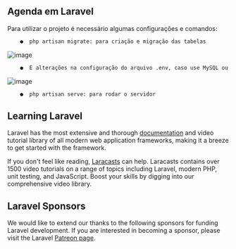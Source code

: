 ## <h2 >Agenda em Laravel

Para utilizar o projeto é necessário algumas configurações e comandos:

``` diff
    ●  php artisan migrate: para criação e migração das tabelas
```

![image](https://user-images.githubusercontent.com/85123013/144429735-d1c6c9c0-e188-4205-8808-e55cb8e35d1e.png)
    

``` diff
    ●  E alterações na configuração do arquivo .env, caso use MySQL ou PostgreSQL
```
    
![image](https://user-images.githubusercontent.com/85123013/144429926-0f3193f4-9af5-4872-8b15-b1bfc54e1e3d.png)


``` diff
    ●  php artisan serve: para rodar o servidor
```

## Learning Laravel

Laravel has the most extensive and thorough [documentation](https://laravel.com/docs) and video tutorial library of all modern web application frameworks, making it a breeze to get started with the framework.

If you don't feel like reading, [Laracasts](https://laracasts.com) can help. Laracasts contains over 1500 video tutorials on a range of topics including Laravel, modern PHP, unit testing, and JavaScript. Boost your skills by digging into our comprehensive video library.

## Laravel Sponsors

We would like to extend our thanks to the following sponsors for funding Laravel development. If you are interested in becoming a sponsor, please visit the Laravel [Patreon page](https://patreon.com/taylorotwell).

